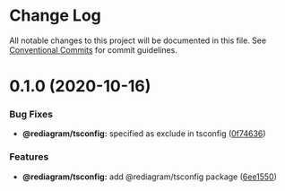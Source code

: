 # Change Log

All notable changes to this project will be documented in this file.
See [Conventional Commits](https://conventionalcommits.org) for commit guidelines.

# 0.1.0 (2020-10-16)


### Bug Fixes

* **@rediagram/tsconfig:** specified as exclude in tsconfig ([0f74636](https://github.com/kamiazya/rediagram/commit/0f74636d846553cc038ed9b8bb0d550e94d10b66))


### Features

* **@rediagram/tsconfig:** add @rediagram/tsconfig package ([6ee1550](https://github.com/kamiazya/rediagram/commit/6ee1550cf2962c2d1e4258eebeb382e41e5dd0a8))
